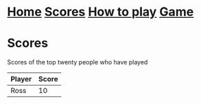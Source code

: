 <h1> <a href="https://hydra19.github.io/Hydra19.github.io/README.html">Home</a> <a href="https://hydra19.github.io/Hydra19.github.io/Scores.html">Scores</a> <a href="https://hydra19.github.io/Hydra19.github.io/howToPlay.html">How to play</a> <a href="https://hydra19.github.io/Hydra19.github.io/Game.html">Game</a> </h1>

<h1> Scores </h1>

Scores of the top twenty people who have played

|Player|Score|
|------|-----|
|Ross  | 10  |
